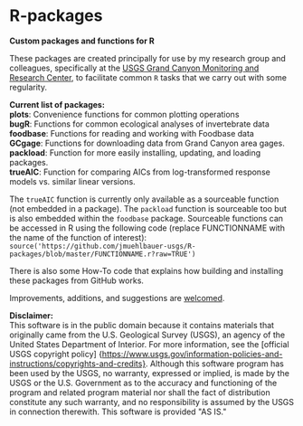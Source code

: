 # R-packages
**Custom packages and functions for R**

These packages are created principally for use by my research group and colleagues, specifically at the [USGS Grand Canyon Monitoring and Research Center](https://www.usgs.gov/centers/sbsc/about/gcmrc), to facilitate common `R` tasks that we carry out with some regularity.  
  
__Current list of packages:__  
__plots__: Convenience functions for common plotting operations  
__bugR__: Functions for common ecological analyses of invertebrate data  
__foodbase__: Functions for reading and working with Foodbase data  
__GCgage__: Functions for downloading data from Grand Canyon area gages.   
__packload__: Function for more easily installing, updating, and loading packages.   
__trueAIC__: Function for comparing AICs from log-transformed response models vs. similar linear versions.   

The `trueAIC` function is currently only available as a sourceable function (not embedded in a package). The `packload` function is sourceable too but is also embedded within the `foodbase` package. Sourceable functions can be accessed in R using the following code (replace FUNCTIONNAME with the name of the function of interest):
`source('https://github.com/jmuehlbauer-usgs/R-packages/blob/master/FUNCTIONNAME.r?raw=TRUE')`

There is also some How-To code that explains how building and installing these packages from GitHub works.  

Improvements, additions, and suggestions are [welcomed](mailto:jdmuehlbauer@alaska.edu).  

__Disclaimer:__  
This software is in the public domain because it contains materials that originally came from the U.S. Geological Survey (USGS), an agency of the United States Department of Interior. For more information, see the [official USGS copyright policy] {https://www.usgs.gov/information-policies-and-instructions/copyrights-and-credits}. Although this software program has been used by the USGS, no warranty, expressed or implied, is made by the USGS or the U.S. Government as to the accuracy and functioning of the program and related program material nor shall the fact of distribution constitute any such warranty, and no responsibility is assumed by the USGS in connection therewith. This software is provided "AS IS."